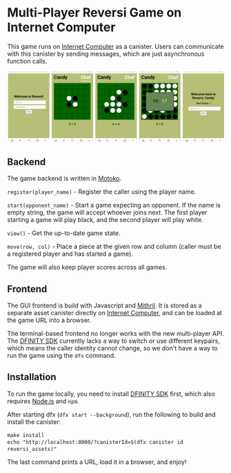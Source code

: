 # Multi-Player Reversi Game on Internet Computer

This game runs on [Internet Computer] as a canister.
Users can communicate with this canister by sending messages, which are just asynchronous function calls.

![Reversi Screenshots](./screenshots.png)

## Backend

The game backend is written in [Motoko].

`register(player_name)` - Register the caller using the player name.

`start(opponent_name)` - Start a game expecting an opponent.
If the name is empty string, the game will accept whoever joins next.
The first player starting a game will play black, and the second player will play white.

`view()` - Get the up-to-date game state.

`move(row, col)` - Place a piece at the given row and column (caller must be a registered player and has started a game).

The game will also keep player scores across all games.

## Frontend

The GUI frontend is build with Javascript and [Mithril].
It is stored as a separate asset canister directly on [Internet Computer], and can be loaded at the game URL into a browser.

The terminal-based frontend no longer works with the new multi-player API.
The [DFINITY SDK] currently lacks a way to switch or use different keypairs, which means the caller identity cannot change, so we don't have a way to run the game using the `dfx` command.

## Installation

To run the game locally, you need to install [DFINITY SDK] first, which also requires [Node.js] and `npm`.

After starting dfx (`dfx start --background`), run the following to build and install the canister:

```
make install
echo "http://localhost:8000/?canisterId=$(dfx canister id reversi_assets)"
```

The last command prints a URL, load it in a browser, and enjoy!

[DFINITY]: https://dfinity.org/
[DFINITY SDK]: https://sdk.dfinity.org/docs/
[Internet Computer]: https://dfinity.org/
[Motoko]: https://dfinity.org/
[Mithril]: https://mithril.js.org/
[Node.js]: https://nodejs.org/
